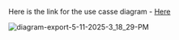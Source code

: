 Here is the link for the use casse diagram - [Here](https://app.eraser.io/workspace/HdD4f0SJrgzfBtM5cPDv?elements=_Kqx-wbpkbkP0MwVofHRcw)

![diagram-export-5-11-2025-3_18_29-PM](https://github.com/user-attachments/assets/6518dca3-f1ae-43dd-b114-513cc1314ac0)
